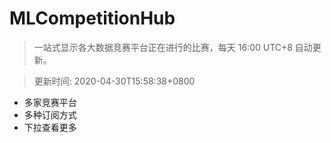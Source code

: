 # MLCompetitionHub

> 一站式显示各大数据竞赛平台正在进行的比赛，每天 16:00 UTC+8 自动更新。
  
> 更新时间: 2020-04-30T15:58:38+0800 

* 多家竞赛平台
* 多种订阅方式
* 下拉查看更多
